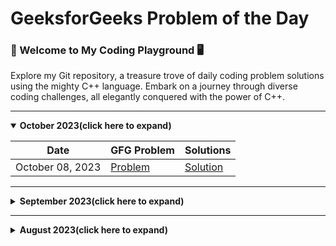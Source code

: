 # GeeksforGeeks Problem of the Day
### 🚀 Welcome to My Coding Playground 🖥️
Explore my Git repository, a treasure trove of daily coding problem solutions using the mighty C++ language. Embark on a journey through diverse coding challenges, all elegantly conquered with the power of C++.

---
<details open>
<summary><strong>October 2023(click here to expand)</strong></summary>

| Date             | GFG Problem                                                                      | Solutions                                     |
| ---------------- | -------------------------------------------------------------------------------- | --------------------------------------------- |
| October 08, 2023 | [Problem](https://practice.geeksforgeeks.org/problems/insert-in-a-sorted-list/1) | [Solution](./10-2023(october)/08-october.cpp) |

</details>

---

<details>
<summary><strong>September 2023(click here to expand)</strong></summary>

| Date               | GFG Problem                                                                                          | Solutions                                         |
| ------------------ | ---------------------------------------------------------------------------------------------------- | ------------------------------------------------- |
| September 25, 2023 | [Problem](https://practice.geeksforgeeks.org/problems/maximum-sum-combination/1)                     | [Solution](./09-2023(september)/25-september.cpp) |
| September 24, 2023 | [Problem](https://practice.geeksforgeeks.org/problems/find-duplicates-in-an-array/1)                 | [Solution](./09-2023(september)/24-september.cpp) |
| September 23, 2023 | [Problem](https://practice.geeksforgeeks.org/problems/equilibrium-point-1587115620/1)                | [Solution](./09-2023(september)/23-september.cpp) |
| September 19, 2023 | [Problem](https://practice.geeksforgeeks.org/problems/find-first-set-bit-1587115620/1)               | [Solution](./09-2023(september)/19-september.cpp) |
| September 18, 2023 | [Problem](https://practice.geeksforgeeks.org/problems/power-of-2-1587115620/1)                       | [Solution](./09-2023(september)/18-september.cpp) |
| September 17, 2023 | [Problem](https://practice.geeksforgeeks.org/problems/print-first-n-fibonacci-numbers1002/1)         | [Solution](./09-2023(september)/17-september.cpp) |
| September 15, 2023 | [Problem](https://practice.geeksforgeeks.org/problems/subset-sum-problem2014/1)                      | [Solution](./09-2023(september)/15-september.cpp) |
| September 14, 2023 | [Problem](https://practice.geeksforgeeks.org/problems/perfect-sum-problem5633/1)                     | [Solution](./09-2023(september)/14-september.cpp) |
| September 13, 2023 | [Problem](https://practice.geeksforgeeks.org/problems/largest-number-possible5028/1)                 | [Solution](./09-2023(september)/13-september.cpp) |
| September 12, 2023 | [Problem](https://practice.geeksforgeeks.org/problems/perfect-numbers3207/1)                         | [Solution](./09-2023(september)/12-september.cpp) |
| September 11, 2023 | [Problem](https://practice.geeksforgeeks.org/problems/lucky-numbers2911/1)                           | [Solution](./09-2023(september)/11-september.cpp) |
| September 10, 2023 | [Problem](https://practice.geeksforgeeks.org/problems/insert-a-node-in-a-bst/1)                      | [Solution](./09-2023(september)/10-september.cpp) |
| September 09, 2023 | [Problem](https://practice.geeksforgeeks.org/problems/kth-largest-element-in-bst/1)                  | [Solution](./09-2023(september)/09-september.cpp) |
| September 08, 2023 | [Problem](https://practice.geeksforgeeks.org/problems/binary-tree-to-bst/1)                          | [Solution](./09-2023(september)/08-september.cpp) |
| September 07, 2023 | [Problem](https://practice.geeksforgeeks.org/problems/minimum-multiplications-to-reach-end/1)        | [Solution](./09-2023(september)/07-september.cpp) |
| September 06, 2023 | [Problem](https://practice.geeksforgeeks.org/problems/print-adjacency-list-1587115620/1)             | [Solution](./09-2023(september)/06-september.cpp) |
| September 05, 2023 | [Problem](https://practice.geeksforgeeks.org/problems/print-adjacency-list-1587115620/1)             | [Solution](./09-2023(september)/05-september.cpp) |
| September 04, 2023 | [Problem](https://practice.geeksforgeeks.org/problems/replace-os-with-xs0052/1)                      | [Solution](./09-2023(september)/04-september.cpp) |
| September 03, 2023 | [Problem](https://practice.geeksforgeeks.org/problems/check-if-tree-is-isomorphic/1)                 | [Solution](./09-2023(september)/03-september.cpp) |
| September 02, 2023 | [Problem](https://practice.geeksforgeeks.org/problems/leaf-under-budget/1)                           | [Solution](./09-2023(september)/02-september.cpp) |
| September 01, 2023 | [Problem](https://practice.geeksforgeeks.org/problems/leftmost-and-rightmost-nodes-of-binary-tree/1) | [Solution](./09-2023(september)/01-september.cpp) |

</details>

---

<details>
<summary><strong>August 2023(click here to expand)</strong></summary>


| Date            | GFG Problem                                                                                               | Solutions                                       |
| --------------- | --------------------------------------------------------------------------------------------------------- | ----------------------------------------------- |
| August 31, 2023 | [Problem](https://practice.geeksforgeeks.org/problems/avl-tree-deletion/1)                                | [Solution](./08-2023(august)/31-august.cpp)     |
| August 30, 2023 | [Problem](https://practice.geeksforgeeks.org/problems/delete-a-node-in-single-linked-list/1)              | [Solution](./08-2023(august)/30-august.cpp)     |
| August 29, 2023 | [Problem](https://practice.geeksforgeeks.org/problems/delete-nodes-having-greater-value-on-right/1)       | [Solution](./08-2023(august)/29-august.cpp)     |
| August 28, 2023 | [Problem](https://practice.geeksforgeeks.org/problems/remove-duplicate-element-from-sorted-linked-list/1) | [Solution](./08-2023(august)/28-august.cpp)     |
| August 27, 2023 | [Problem](https://practice.geeksforgeeks.org/problems/reverse-a-string/1)                                 | [Solution](./08-2023(august)/27-august.cpp)     |
| August 25, 2023 | [Problem](https://practice.geeksforgeeks.org/problems/palindrome-string0817/1)                            | [Solution](./08-2023(august)/25-august.cpp)     |
| August 24, 2023 | [Problem](https://practice.geeksforgeeks.org/problems/multiply-two-strings/1)                             | [Solution](./08-2023(august)/24-august.cpp)     |
| August 23, 2023 | [Problem](https://practice.geeksforgeeks.org/problems/find-the-string-in-grid0111/1)                      | [Solution](./08-2023(august)/23-august.cpp)     |
| August 22, 2023 | [Problem](https://practice.geeksforgeeks.org/problems/make-matrix-beautiful-1587115620/1)                 | [Solution](./08-2023(august)/22-august.cpp)     |
| August 21, 2023 | [Problem](https://practice.geeksforgeeks.org/problems/surround-the-1s2505/1)                              | [Solution](./08-2023(august)/21-august.cpp)     |
| August 20, 2023 | [Problem](https://practice.geeksforgeeks.org/problems/number-of-occurrence2259/1)                         | [Solution 1](./08-2023(august)/20-august_1.cpp) |
|                 |                                                                                                           | [Solution 2](./08-2023(august)/20-august_2.cpp) |
| August 19, 2023 | [Problem](https://practice.geeksforgeeks.org/problems/subarray-with-given-sum-1587115621/1)               | [Solution](./08-2023(august)/19-august_2.cpp)   |
| August 18, 2023 | [Problem](https://practice.geeksforgeeks.org/problems/leaders-in-an-array-1587115620/1)                   | [Solution](./08-2023(august)/18-august.cpp)     |
| August 17, 2023 | [Problem](https://practice.geeksforgeeks.org/problems/next-smallest-palindrome4740/1)                     | [Solution](./08-2023(august)/17-august.cpp)     |
| August 16, 2023 | [Problem](https://practice.geeksforgeeks.org/problems/nth-catalan-number0817/1)                           | [Solution](./08-2023(august)/16-august.cpp)     |
| August 15, 2023 | [Problem](https://practice.geeksforgeeks.org/problems/flip-bits0240/1)                                    | [Solution](./08-2023(august)/15-august.cpp)     |
| August 14, 2023 | [Problem](https://practice.geeksforgeeks.org/problems/finding-the-numbers0215/1)                          | [Solution](./08-2023(august)/14-august.cpp)     |
| August 13, 2023 | [Problem](https://practice.geeksforgeeks.org/problems/nth-fibonacci-number1335/1)                         | [Solution 1](./08-2023(august)/13-august_1.cpp) |
|                 |                                                                                                           | [Solution 2](./08-2023(august)/13-august_2.cpp) |
| August 12, 2023 | [Problem](https://practice.geeksforgeeks.org/problems/longest-increasing-subsequence-1587115620/1)        | [Solution](./08-2023(august)/12-august.cpp)     |
| August 11, 2023 | [Problem](https://practice.geeksforgeeks.org/problems/coin-change2448/1)                                  | [Solution](./08-2023(august)/11-august.cpp)     |
| August 10, 2023 | [Problem](https://practice.geeksforgeeks.org/problems/longest-common-subsequence-1587115620/1)            | [Solution](./08-2023(august)/10-august.cpp)     |
| August 06, 2023 | [Problem](https://practice.geeksforgeeks.org/problems/permutations-of-a-given-string-1587115620/1)        | [Solution 1](./08-2023(august)/06-august_1.cpp) |
|                 |                                                                                                           | [Solution 2](./08-2023(august)/06-august_2.cpp) |
| August 05, 2023 | [Problem](https://practice.geeksforgeeks.org/problems/chocolate-distribution-problem3825/1)               | [Solution](./08-2023(august)/05-august.cpp)     |
| August 04, 2023 | [Problem](https://practice.geeksforgeeks.org/problems/reverse-a-stack/1)                                  | [Solution](./08-2023(august)/04-august.cpp)     |

</details>
